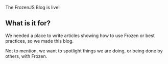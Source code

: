 The FrozenJS Blog is live!

## What is it for?

We needed a place to write articles showing how to use Frozen or best practices, so we made this blog.

Not to mention, we want to spotlight things we are doing, or being done by others, with Frozen.